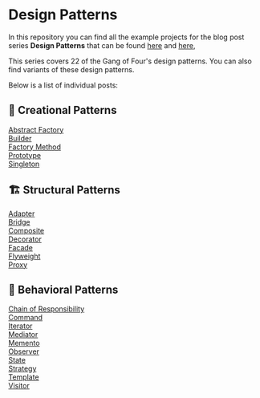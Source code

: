 # Design Patterns

In this repository you can find all the example projects for the blog post series **Design Patterns** that can be found [here]() and [here](),

This series covers 22 of the Gang of Four's design patterns. You can also find variants of these design patterns. 

Below is a list of individual posts:

## :hammer: Creational Patterns
[Abstract Factory]()<br/>
[Builder]()<br/>
[Factory Method]()<br/>
[Prototype]()<br/>
[Singleton]()<br/>

## :building_construction: Structural Patterns
[Adapter]() <br/>
[Bridge]()<br/>
[Composite]()<br/>
[Decorator]()<br/>
[Facade]()<br/>
[Flyweight]()<br/>
[Proxy]()<br/>

## :speech_balloon: Behavioral Patterns
[Chain of Responsibility]()<br/>
[Command]()<br/>
[Iterator]()<br/>
[Mediator]()<br/>
[Memento]()<br/>
[Observer]()<br/>
[State]()<br/>
[Strategy]()<br/>
[Template]()<br/>
[Visitor]()<br/>
